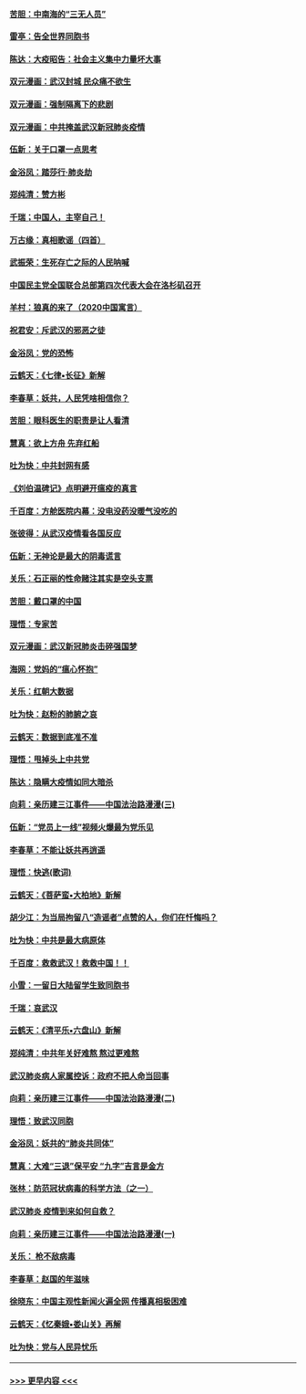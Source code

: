 #### [苦胆：中南海的“三无人员”](../pages/nsc993/n11862997.md?t=02121844) 
#### [雷亭：告全世界同胞书](../pages/nsc993/n11862572.md?t=02121844) 
#### [陈达：大疫昭告：社会主义集中力量坏大事](../pages/nsc993/n11859419.md?t=02121844) 
#### [双元漫画：武汉封城 民众痛不欲生](../pages/nsc993/n11859287.md?t=02121844) 
#### [双元漫画：强制隔离下的悲剧](../pages/nsc993/n11859244.md?t=02121844) 
#### [双元漫画：中共掩盖武汉新冠肺炎疫情](../pages/nsc993/n11858249.md?t=02121844) 
#### [伍新：关于口罩一点思考](../pages/nsc993/n11859195.md?t=02121844) 
#### [金浴凤：踏莎行‧肺炎劫](../pages/nsc993/n11858227.md?t=02121844) 
#### [郑纯清：赞方彬](../pages/nsc993/n11856803.md?t=02121844) 
#### [千瑞；中国人，主宰自己！](../pages/nsc993/n11856793.md?t=02121844) 
#### [万古缘：真相歌谣（四首）](../pages/nsc993/n11856263.md?t=02121844) 
#### [武振荣：生死存亡之际的人民呐喊](../pages/nsc993/n11856256.md?t=02121844) 
#### [中国民主党全国联合总部第四次代表大会在洛杉矶召开](../pages/nsc993/n11856344.md?t=02121844) 
#### [羊村：狼真的来了（2020中国寓言）](../pages/nsc993/n11856229.md?t=02121844) 
#### [祝君安：斥武汉的邪恶之徒](../pages/nsc993/n11855861.md?t=02121844) 
#### [金浴凤：党的恐怖](../pages/nsc993/n11855849.md?t=02121844) 
#### [云鹤天：《七律▪长征》新解](../pages/nsc993/n11855479.md?t=02121844) 
#### [李春草：妖共，人民凭啥相信你？](../pages/nsc993/n11855196.md?t=02121844) 
#### [苦胆：眼科医生的职责是让人看清](../pages/nsc993/n11853840.md?t=02121844) 
#### [慧真：欲上方舟 先弃红船](../pages/nsc993/n11853483.md?t=02121844) 
#### [吐为快：中共封网有感](../pages/nsc993/n11852575.md?t=02121844) 
#### [《刘伯温碑记》点明避开瘟疫的真言](../pages/nsc993/n11852128.md?t=02121844) 
#### [千百度：方舱医院内幕：没电没药没暖气没吃的](../pages/nsc993/n11850211.md?t=02121844) 
#### [张彼得：从武汉疫情看各国反应](../pages/nsc993/n11850102.md?t=02121844) 
#### [伍新：无神论是最大的阴毒谎言](../pages/nsc993/n11846129.md?t=02121844) 
#### [关乐：石正丽的性命赌注其实是空头支票](../pages/nsc993/n11846109.md?t=02121844) 
#### [苦胆：戴口罩的中国](../pages/nsc993/n11845576.md?t=02121844) 
#### [理悟：专家苦](../pages/nsc993/n11845564.md?t=02121844) 
#### [双元漫画：武汉新冠肺炎击碎强国梦](../pages/nsc993/n11843320.md?t=02121844) 
#### [海网：党妈的“瘟心怀抱”](../pages/nsc993/n11840740.md?t=02121844) 
#### [关乐：红朝大数据](../pages/nsc993/n11840675.md?t=02121844) 
#### [吐为快：赵粉的肺腑之哀](../pages/nsc993/n11840618.md?t=02121844) 
#### [云鹤天：数据到底准不准](../pages/nsc993/n11840325.md?t=02121844) 
#### [理悟：甩掉头上中共党](../pages/nsc993/n11838826.md?t=02121844) 
#### [陈达：隐瞒大疫情如同大暗杀](../pages/nsc993/n11838771.md?t=02121844) 
#### [向莉：亲历建三江事件——中国法治路漫漫(三)](../pages/nsc993/n11831825.md?t=02121844) 
#### [伍新：“党员上一线”视频火爆最为党乐见](../pages/nsc993/n11838200.md?t=02121844) 
#### [李春草：不能让妖共再逍遥](../pages/nsc993/n11838102.md?t=02121844) 
#### [理悟：快逃(歌词)](../pages/nsc993/n11838083.md?t=02121844) 
#### [云鹤天：《菩萨蛮▪大柏地》新解](../pages/nsc993/n11838059.md?t=02121844) 
#### [胡少江：为当局拘留八“造谣者”点赞的人，你们在忏悔吗？](../pages/nsc993/n11836801.md?t=02121844) 
#### [吐为快：中共是最大病原体](../pages/nsc993/n11836748.md?t=02121844) 
#### [千百度：救救武汉！救救中国！！](../pages/nsc993/n11836145.md?t=02121844) 
#### [小雪：一留日大陆留学生致同胞书](../pages/nsc993/n11834624.md?t=02121844) 
#### [千瑞：哀武汉](../pages/nsc993/n11833647.md?t=02121844) 
#### [云鹤天：《清平乐▪六盘山》新解](../pages/nsc993/n11833611.md?t=02121844) 
#### [郑纯清：中共年关好难熬 熬过更难熬](../pages/nsc993/n11833489.md?t=02121844) 
#### [武汉肺炎病人家属控诉：政府不把人命当回事](../pages/nsc993/n11833205.md?t=02121844) 
#### [向莉：亲历建三江事件——中国法治路漫漫(二)](../pages/nsc993/n11829102.md?t=02121844) 
#### [理悟：致武汉同胞](../pages/nsc993/n11831522.md?t=02121844) 
#### [金浴凤：妖共的“肺炎共同体”](../pages/nsc993/n11829448.md?t=02121844) 
#### [慧真：大难“三退”保平安 “九字”吉言是金方](../pages/nsc993/n11829501.md?t=02121844) 
#### [张林：防范冠状病毒的科学方法（之一）](../pages/nsc993/n11828618.md?t=02121844) 
#### [武汉肺炎 疫情到来如何自救？](../pages/nsc993/n11827632.md?t=02121844) 
#### [向莉：亲历建三江事件——中国法治路漫漫(一)](../pages/nsc993/n11827190.md?t=02121844) 
#### [关乐： 枪不敌病毒](../pages/nsc993/n11826746.md?t=02121844) 
#### [李春草：赵国的年滋味](../pages/nsc993/n11826321.md?t=02121844) 
#### [徐晓东：中国主观性新闻火遍全网 传播真相极困难](../pages/nsc993/n11826508.md?t=02121844) 
#### [云鹤天：《忆秦娥▪娄山关》再解](../pages/nsc993/n11824682.md?t=02121844) 
#### [吐为快：党与人民异忧乐](../pages/nsc993/n11824660.md?t=02121844) 

----
#### [ >>> 更早内容 <<< ](../indexes/nsc993-earlier.md)
